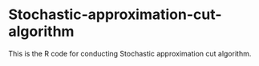# Stochastic-approximation-cut-algorithm
This is the R code for conducting Stochastic approximation cut algorithm.
